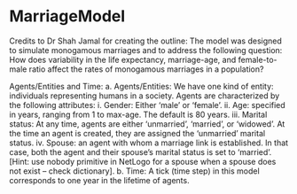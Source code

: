 # MarriageModel
Credits to Dr Shah Jamal for creating the outline:
The model was designed to simulate monogamous marriages and to address
the following question: How does variability in the life expectancy, marriage-age, and
female-to-male ratio affect the rates of monogamous marriages in a population?

Agents/Entities and Time:
a. Agents/Entities: We have one kind of entity: individuals representing humans in a
society. Agents are characterized by the following attributes:
i. Gender: Either ‘male’ or ‘female’.
ii. Age: specified in years, ranging from 1 to max-age. The default is 80 years.
iii. Marital status: At any time, agents are either ‘unmarried’, ‘married’, or
‘widowed’. At the time an agent is created, they are assigned the
‘unmarried’ marital status.
iv. Spouse: an agent with whom a marriage link is established. In that case,
both the agent and their spouse’s marital status is set to ‘married’. [Hint: use
nobody primitive in NetLogo for a spouse when a spouse does not exist –
check dictionary].
b. Time: A tick (time step) in this model corresponds to one year in the lifetime of
agents.
